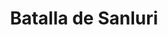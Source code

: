 ﻿---
title: "Batalla de Sanluri"
permalink: periodes_589.html
layout: periode
dataInici: 1409-06-30
sidebar: periodes
pares:
  - id: 298
    title: "Baja Edad Media en Europa"
    dataInici: "(1000)"
    dataFi: "(1500)"

fills:
jocsPrincipals:
  - title: "Sa Battalla"
    bggId: 65061
    dataInici: 
    dataFi: 

jocsEscenaris:
jocsEpoca:
jocsEpocaEscenaris:
---
